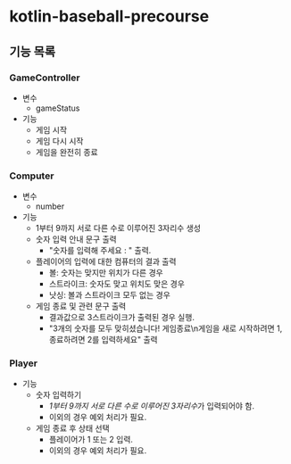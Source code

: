 # kotlin-baseball-precourse

## 기능 목록
### GameController
- 변수
  - gameStatus
- 기능
  - 게임 시작
  - 게임 다시 시작
  - 게임을 완전히 종료

### Computer
- 변수
  - number
- 기능
  - 1부터 9까지 서로 다른 수로 이루어진 3자리수 생성
  - 숫자 입력 안내 문구 출력
      - "숫자를 입력해 주세요 : " 출력.
  - 플레이어의 입력에 대한 컴퓨터의 결과 출력
      - 볼: 숫자는 맞지만 위치가 다른 경우
      - 스트라이크: 숫자도 맞고 위치도 맞은 경우
      - 낫싱: 볼과 스트라이크 모두 없는 경우
  - 게임 종료 및 관련 문구 출력
      - 결과값으로 3스트라이크가 출력된 경우 실행.
      - "3개의 숫자를 모두 맞히셨습니다! 게임종료\n게임을 새로 시작하려면 1, 종료하려면 2를 입력하세요" 출력

### Player
- 기능
  - 숫자 입력하기
    - *1부터 9까지 서로 다른 수로 이루어진 3자리수*가 입력되어야 함.
    - 이외의 경우 예외 처리가 필요.
  - 게임 종료 후 상태 선택
      - 플레이어가 1 또는 2 입력.
      - 이외의 경우 예외 처리가 필요.